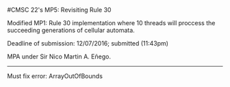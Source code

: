 #CMSC 22's MP5: Revisiting Rule 30

Modified MP1: Rule 30 implementation where 10 threads will proccess the succeeding generations of cellular automata.

Deadline of submission: 12/07/2016; submitted (11:43pm)

MPA under Sir Nico Martin A. Eñego.

--------------------------------------------------------------------------------------------------------------------------

Must fix error: ArrayOutOfBounds 

